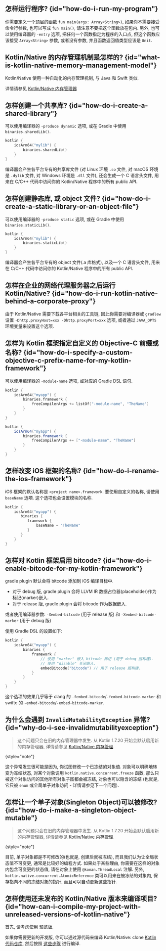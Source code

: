 [//]: # (title: Kotlin/Native FAQ)

## 怎样运行程序? {id="how-do-i-run-my-program"}

你需要定义一个顶层的函数 `fun main(args: Array<String>)`,
如果你不需要接受命令行参数, 也可以写成 `fun main()`, 请注意不要把这个函数放在包内.
另外, 也可以使用编译器的 `-entry` 选项, 把任何一个函数指定为程序的入口点,
但这个函数应该接受 `Array<String>` 参数, 或者没有参数, 并且函数返回值类型应该是 `Unit`.

## Kotlin/Native 的内存管理机制是怎样的? {id="what-is-kotlin-native-memory-management-model"}

Kotlin/Native 使用一种自动化的内存管理机制, 与 Java 和 Swift 类似.

详情请参见 [Kotlin/Native 内存管理器](native-memory-manager.md)

## 怎样创建一个共享库? {id="how-do-i-create-a-shared-library"}

可以使用编译器的 `-produce dynamic` 选项, 或在 Gradle 中使用 `binaries.sharedLib()`.

```kotlin
kotlin {
    iosArm64("mylib") {
        binaries.sharedLib()
    }
}
```

编译器会产生各平台专有的共享库文件
(对 Linux 环境 `.so` 文件, 对 macOS 环境是 `.dylib` 文件,  对 Windows 环境是 `.dll` 文件),
还会生成一个 C 语言头文件, 用来在 C/C++ 代码中访问你的 Kotlin/Native 程序中的所有 public API.

## 怎样创建静态库, 或 object 文件? {id="how-do-i-create-a-static-library-or-an-object-file"}

可以使用编译器的 `-produce static` 选项, 或在 Gradle 中使用 `binaries.staticLib()`.

```kotlin
kotlin {
    iosArm64("mylib") {
        binaries.staticLib()
    }
}
```

编译器会产生各平台专有的 object 文件(.a 库格式), 以及一个 C 语言头文件,
用来在 C/C++ 代码中访问你的 Kotlin/Native 程序中的所有 public API.

## 怎样在企业的网络代理服务器之后运行 Kotlin/Native? {id="how-do-i-run-kotlin-native-behind-a-corporate-proxy"}

由于 Kotlin/Native 需要下载各平台相关的工具链,
因此你需要对编译器或 `gradlew` 设置 `-Dhttp.proxyHost=xxx -Dhttp.proxyPort=xxx` 选项,
或者通过 `JAVA_OPTS` 环境变量来设置这个选项.

## 怎样为 Kotlin 框架指定自定义的 Objective-C 前缀或名称? {id="how-do-i-specify-a-custom-objective-c-prefix-name-for-my-kotlin-framework"}

可以使用编译器的 `-module-name` 选项, 或对应的 Gradle DSL 语句.

<tabs group="build-script">
<tab title="Kotlin" group-key="kotlin">

```kotlin
kotlin {
    iosArm64("myapp") {
        binaries.framework {
            freeCompilerArgs += listOf("-module-name", "TheName")
        }
    }
}
```

</tab>
<tab title="Groovy" group-key="groovy">

```groovy
kotlin {
    iosArm64("myapp") {
        binaries.framework {
            freeCompilerArgs += ["-module-name", "TheName"]
        }
    }
}
```

</tab>
</tabs>

## 怎样改变 iOS 框架的名称? {id="how-do-i-rename-the-ios-framework"}

iOS 框架的默认名称是 `<project name>.framework`.
要使用自定义的名称, 请使用 `baseName` 选项. 这个选项也会设置模块的名称.

```kotlin
kotlin {
    iosArm64("myapp") {
       binaries {
          framework {
              baseName = "TheName"
          }
       }
    }
}
```

## 怎样对 Kotlin 框架启用 bitcode? {id="how-do-i-enable-bitcode-for-my-kotlin-framework"}

gradle plugin 默认会将 bitcode 添加到 iOS 编译目标中.
 * 对于 debug 版, gradle plugin 会将 LLVM IR 数据占位器(placeholder)作为标记(marker)嵌入.
 * 对于 release 版, gradle plugin 会将 bitcode 作为数据嵌入.

或者使用编译器参数: `-Xembed-bitcode` (用于 release 版) 和 `-Xembed-bitcode-marker` (用于 debug 版)

使用 Gradle DSL 的设置如下:

```kotlin
kotlin {
    iosArm64("myapp") {
        binaries {
            framework {
                // 使用 "marker" 嵌入 bitcode 标记 (用于 debug 版构建).
                // 使用 "disable" 关闭嵌入.
                embedBitcode("bitcode") // 用于 release 版构建.
            }
        }
    }
}
```

这个选项的效果几乎等于 clang 的 `-fembed-bitcode`/`-fembed-bitcode-marker`
和 swiftc 的 `-embed-bitcode`/`-embed-bitcode-marker`.

## 为什么会遇到 `InvalidMutabilityException` 异常? {id="why-do-i-see-invalidmutabilityexception"}

> 这个问题只会在旧的内存管理器中发生.
> 从 Kotlin 1.7.20 开始会默认启用新的内存管理器, 详情请参见 [Kotlin/Native 内存管理](native-memory-manager.md).
>
{style="note"}

这个异常发生很可能是因为, 你试图修改一个已冻结的对象值.
对象可以明确地转变为冻结状态, 对某个对象调用 `kotlin.native.concurrent.freeze` 函数,
那么只被这个对象访问的其他所有对象子图都会被冻结, 对象也可以隐含的冻结
(也就是, 它只被 `enum` 或全局单子对象访问 - 详情请参见下一个问题).

## 怎样让一个单子对象(Singleton Object)可以被修改? {id="how-do-i-make-a-singleton-object-mutable"}

> 这个问题只会在旧的内存管理器中发生.
> 从 Kotlin 1.7.20 开始会默认启用新的内存管理器, 详情请参见 [Kotlin/Native 内存管理](native-memory-manager.md).
>
{style="note"}

目前, 单子对象都是不可修改的(也就是, 创建后就被冻结), 而且我们认为让全局状态值不可变更, 通常是比较好的编程方式.
如果处于某些理由, 你需要在这样的对象内包含可变更的状态值, 请在对象上使用 `@konan.ThreadLocal` 注解.
另外, `kotlin.native.concurrent.AtomicReference` 类可以用来在被冻结的对象内,
保存指向不同的冻结对象的指针, 而且可以自动更新这些指针.

## 怎样使用还未发布的 Kotlin/Native 版本来编译项目? {id="how-can-i-compile-my-project-with-unreleased-versions-of-kotlin-native"}

首先, 请考虑使用 [预览版](eap.md).

如果你需要更新的开发版, 你可以通过源代码来编译 Kotlin/Native:
clone [Kotlin 代码仓库](https://github.com/JetBrains/kotlin),
然后按照 [这些步骤](https://github.com/JetBrains/kotlin/blob/master/kotlin-native/README.md#building-from-source) 进行编译.
